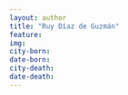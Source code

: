 ```yaml
---
layout: author
title: "Ruy Díaz de Guzmán"
feature: 
img:
city-born: 
date-born: 
city-death: 
date-death:
---
```

